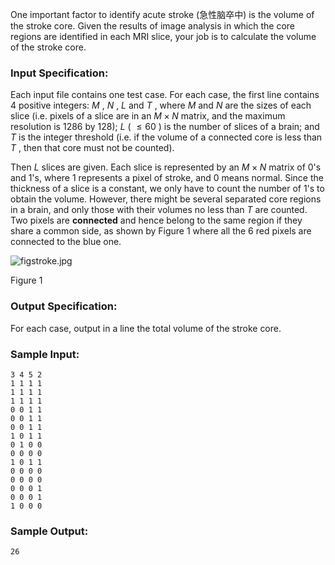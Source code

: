 <!-- Title
Acute Stroke (30)
-->
One important factor to identify acute stroke (急性脑卒中) is the volume of the
stroke core. Given the results of image analysis in which the core regions are
identified in each MRI slice, your job is to calculate the volume of the
stroke core.

### Input Specification:

Each input file contains one test case. For each case, the first line contains
4 positive integers: $M$ , $N$ , $L$ and $T$ , where $M$ and $N$ are the sizes
of each slice (i.e. pixels of a slice are in an $M \times N$ matrix, and the
maximum resolution is 1286 by 128); $L$ ( $\le 60$ ) is the number of slices
of a brain; and $T$ is the integer threshold (i.e. if the volume of a
connected core is less than $T$ , then that core must not be counted).

Then $L$ slices are given. Each slice is represented by an $M \times N$ matrix
of 0's and 1's, where 1 represents a pixel of stroke, and 0 means normal.
Since the thickness of a slice is a constant, we only have to count the number
of 1's to obtain the volume. However, there might be several separated core
regions in a brain, and only those with their volumes no less than $T$ are
counted. Two pixels are **connected** and hence belong to the same region if
they share a common side, as shown by Figure 1 where all the 6 red pixels are
connected to the blue one.

![figstroke.jpg](https://images.ptausercontent.com/f85c00cc-62ce-41ff-8dd0-d1c288d87409.jpg)

Figure 1

### Output Specification:

For each case, output in a line the total volume of the stroke core.

### Sample Input:

```
3 4 5 2
1 1 1 1
1 1 1 1
1 1 1 1
0 0 1 1
0 0 1 1
0 0 1 1
1 0 1 1
0 1 0 0
0 0 0 0
1 0 1 1
0 0 0 0
0 0 0 0
0 0 0 1
0 0 0 1
1 0 0 0
```

### Sample Output:

```
26
```
